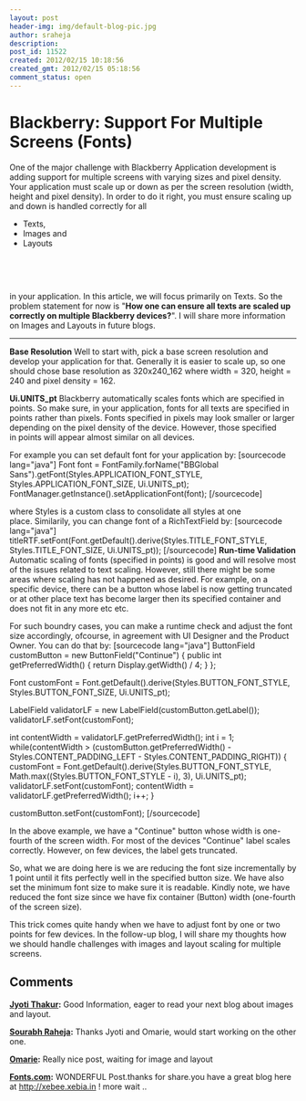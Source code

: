 ```yaml
---
layout: post
header-img: img/default-blog-pic.jpg
author: sraheja
description: 
post_id: 11522
created: 2012/02/15 10:18:56
created_gmt: 2012/02/15 05:18:56
comment_status: open
---
```


# Blackberry: Support For Multiple Screens (Fonts) 

One of the major challenge with Blackberry Application development is adding support for multiple screens with varying sizes and pixel density. Your application must scale up or down as per the screen resolution (width, height and pixel density). In order to do it right, you must ensure scaling up and down is handled correctly for all 

  * Texts, 
  * Images and
  * Layouts
 

 

 

in your application. In this article, we will focus primarily on Texts. So the problem statement for now is "**How one can ensure all texts are scaled up correctly on multiple Blackberry devices?**". I will share more information on Images and Layouts in future blogs.

** **

**Base Resolution** Well to start with, pick a base screen resolution and develop your application for that. Generally it is easier to scale up, so one should chose base resolution as 320x240_162 where width = 320, height = 240 and pixel density = 162.

**Ui.UNITS_pt** Blackberry automatically scales fonts which are specified in points. So make sure, in your application, fonts for all texts are specified in points rather than pixels. Fonts specified in pixels may look smaller or larger depending on the pixel density of the device. However, those specified in points will appear almost similar on all devices.

For example you can set default font for your application by: [sourcecode lang="java"] Font font = FontFamily.forName("BBGlobal Sans").getFont(Styles.APPLICATION_FONT_STYLE, Styles.APPLICATION_FONT_SIZE, Ui.UNITS_pt); FontManager.getInstance().setApplicationFont(font); [/sourcecode]

where Styles is a custom class to consolidate all styles at one place. Similarily, you can change font of a RichTextField by: [sourcecode lang="java"] titleRTF.setFont(Font.getDefault().derive(Styles.TITLE_FONT_STYLE, Styles.TITLE_FONT_SIZE, Ui.UNITS_pt)); [/sourcecode] **Run-time Validation** Automatic scaling of fonts (specified in points) is good and will resolve most of the issues related to text scaling. However, still there might be some areas where scaling has not happened as desired. For example, on a specific device, there can be a button whose label is now getting truncated or at other place text has become larger then its specified container and does not fit in any more etc etc.

For such boundry cases, you can make a runtime check and adjust the font size accordingly, ofcourse, in agreement with UI Designer and the Product Owner. You can do that by: [sourcecode lang="java"] ButtonField customButton = new ButtonField("Continue") { public int getPreferredWidth() { return Display.getWidth() / 4; } };

Font customFont = Font.getDefault().derive(Styles.BUTTON_FONT_STYLE, Styles.BUTTON_FONT_SIZE, Ui.UNITS_pt);

LabelField validatorLF = new LabelField(customButton.getLabel()); validatorLF.setFont(customFont);

int contentWidth = validatorLF.getPreferredWidth(); int i = 1; while(contentWidth > (customButton.getPreferredWidth() - Styles.CONTENT_PADDING_LEFT - Styles.CONTENT_PADDING_RIGHT)) { customFont = Font.getDefault().derive(Styles.BUTTON_FONT_STYLE, Math.max((Styles.BUTTON_FONT_STYLE - i), 3), Ui.UNITS_pt); validatorLF.setFont(customFont); contentWidth = validatorLF.getPreferredWidth(); i++; }

customButton.setFont(customFont); [/sourcecode]

In the above example, we have a "Continue" button whose width is one-fourth of the screen width. For most of the devices "Continue" label scales correctly. However, on few devices, the label gets truncated.

So, what we are doing here is we are reducing the font size incrementally by 1 point until it fits perfectly well in the specified button size. We have also set the minimum font size to make sure it is readable. Kindly note, we have reduced the font size since we have fix container (Button) width (one-fourth of the screen size).

This trick comes quite handy when we have to adjust font by one or two points for few devices. In the follow-up blog, I will share my thoughts how we should handle challenges with images and layout scaling for multiple screens.

## Comments

**[Jyoti Thakur](#7567 "2012-02-15 10:54:09"):** Good Information, eager to read your next blog about images and layout.

**[Sourabh Raheja](#7881 "2012-03-08 22:16:13"):** Thanks Jyoti and Omarie, would start working on the other one.

**[Omarie](#7871 "2012-03-07 15:47:23"):** Really nice post, waiting for image and layout

**[Fonts.com](#9031 "2012-06-13 08:22:38"):** WONDERFUL Post.thanks for share.you have a great blog here at http://xebee.xebia.in ! more wait ..

